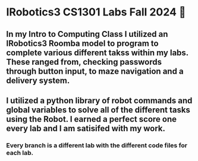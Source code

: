 # IRobotics3 CS1301 Labs Fall 2024 🤖
## In my Intro to Computing Class I utilized an IRobotics3 Roomba model to program to complete various different takss within my labs. These ranged from, checking passwords through button input, to maze navigation and a delivery system. 
## I utilized a python library of robot commands and global variables to solve all of the different tasks using the Robot. I earned a perfect score one every lab and I am satisifed with my work.
### Every branch is a different lab with the different code files for each lab. 
